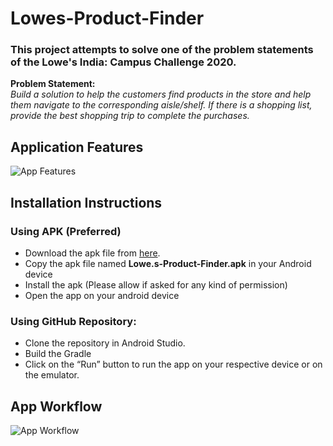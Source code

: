 # Lowes-Product-Finder
### This project attempts to solve one of the problem statements of the Lowe's India: Campus Challenge 2020.
**Problem Statement:**\
*Build a solution to help the customers find products in the store and help them navigate to the corresponding aisle/shelf. If there is a shopping list, provide the best shopping trip to complete the purchases.*

## Application Features
![App Features](https://github.com/prince11sysop/Lowes-Product-Finder/blob/master/snaps/features.png)


## Installation Instructions

### Using APK (Preferred)
  * Download the apk file from [here](https://github.com/prince11sysop/Lowes-Product-Finder/releases/tag/v1.0).
  * Copy the apk file named **Lowe.s-Product-Finder.apk** in your Android device
  * Install the apk (Please allow if asked for any kind of permission)
  * Open the app on your android device

### Using GitHub Repository:
  * Clone the repository in Android Studio.
  * Build the Gradle
  * Click on the “Run” button to run the app on your respective device or on the emulator.

  
## App Workflow
![App Workflow](https://github.com/prince11sysop/Lowes-Product-Finder/blob/master/snaps/architecture.png)
